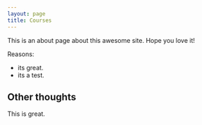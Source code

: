 ```yaml
---
layout: page
title: Courses
---
```


This is an about page about this awesome site.
Hope you love it!

Reasons:
- its great.
- its a test.

## Other thoughts

This is great.
